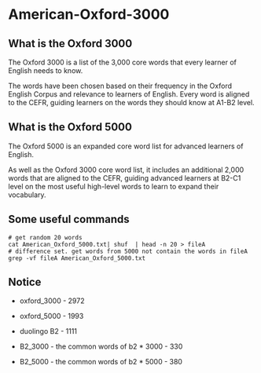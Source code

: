 # American-Oxford-3000

## What is the Oxford 3000

The Oxford 3000 is a list of the 3,000 core words that every learner of English needs to know.

The words have been chosen based on their frequency in the Oxford English Corpus and relevance to learners of English. Every word is aligned to the CEFR, guiding learners on the words they should know at A1-B2 level.

## What is the Oxford 5000

The Oxford 5000 is an expanded core word list for advanced learners of English.

As well as the Oxford 3000 core word list, it includes an additional 2,000 words that are aligned to the CEFR, guiding advanced learners at B2-C1 level on the most useful high-level words to learn to expand their vocabulary.

## Some useful commands

```shell
# get random 20 words
cat American_Oxford_5000.txt| shuf  | head -n 20 > fileA
# difference set. get words from 5000 not contain the words in fileA
grep -vf fileA American_Oxford_5000.txt 
```

## Notice

- oxford_3000 - 2972
- oxford_5000 - 1993
- duolingo B2 - 1111


- B2_3000 - the common words of b2 * 3000 - 330
- B2_5000 - the common words of b2 * 5000 - 380

